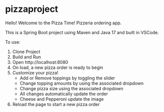 # pizzaproject

Hello! Welcome to the Pizza Time! Pizzeria ordering app. 

This is a Spring Boot project using Maven and Java 17 and built in VSCode.

To use: 
1. Clone Project
2. Build and Run
3. Open http://localhost:8080
4. On load, a new pizza order is ready to begin
5. Customize your pizza!
   - Add or Remove toppings by toggling the slider
   - Change topping amounts by using the associated dropdown
   - Change pizza size using the associated dropdown
   - All changes automatically update the order
   - Cheese and Pepperoni update the image
6. Reload the page to start a new pizza order
